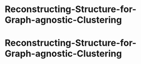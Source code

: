 # Reconstructing-Structure-for-Graph-agnostic-Clustering
# Reconstructing-Structure-for-Graph-agnostic-Clustering

